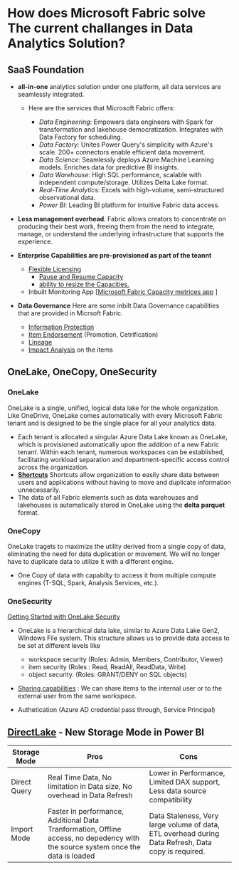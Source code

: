 # How does Microsoft Fabric solve The current challanges in Data Analytics Solution?

## SaaS Foundation

- **all-in-one** analytics solution under one platform, all data services are seamlessly integrated.
  - Here are the services that Microsoft Fabric offers:

    - *Data Engineering*: Empowers data engineers with Spark for transformation and lakehouse democratization. Integrates with Data Factory for scheduling.    
    - *Data Factory*: Unites Power Query's simplicity with Azure's scale. 200+ connectors enable efficient data movement.    
    - *Data Science*: Seamlessly deploys Azure Machine Learning models. Enriches data for predictive BI insights.    
    - *Data Warehouse*: High SQL performance, scalable with independent compute/storage. Utilizes Delta Lake format.    
    - *Real-Time Analytics*: Excels with high-volume, semi-structured observational data.    
    - *Power BI*: Leading BI platform for intuitive Fabric data access.

-  **Less management overhead**. Fabric allows creators to concentrate on producing their best work, freeing them from the need to integrate, manage, or understand the underlying infrastructure that supports the experience.
  
- **Enterprise Capabilities are pre-provisioned as part of the teannt**
  - [Flexible Licensing](https://learn.microsoft.com/en-us/fabric/enterprise/licenses)
    - [Pause and Resume Capacity](https://learn.microsoft.com/en-us/fabric/enterprise/pause-resume)
    - [ability to resize the Capacities.](https://learn.microsoft.com/en-us/fabric/enterprise/scale-capacity) 
  - Inbuilt Monitoring App [[Microsoft Fabric Capacity metrices app](https://learn.microsoft.com/en-us/fabric/enterprise/metrics-app-install?tabs=1st) ]

  
- **Data Governance**
  Here are some inbilt Data Governance capabilities that are provided in Micrsoft Fabric.
  - [ Information Protection ](https://learn.microsoft.com/en-us/fabric/governance/information-protection)
  - [Item Endorsement](https://learn.microsoft.com/en-us/fabric/get-started/endorsement-promote-certify#promote-items) (Promotion, Cetrification)
  - [Lineage](https://learn.microsoft.com/en-us/fabric/governance/lineage)
  - [Impact Analysis](https://learn.microsoft.com/en-us/fabric/governance/impact-analysis) on the items
  


## OneLake, OneCopy, OneSecurity

### OneLake
OneLake is a single, unified, logical data lake for the whole organization. Like OneDrive, OneLake comes automatically with every Microsoft Fabric tenant and is designed to be the single place for all your analytics data.

- Each tenant is allocated a singular Azure Data Lake known as OneLake, which is provisioned automatically upon the addition of a new Fabric tenant. Within each tenant, numerous workspaces can be established, facilitating workload separation and department-specific access control across the organization.
- **[Shortcuts](https://learn.microsoft.com/en-us/fabric/onelake/onelake-shortcuts)** Shortcuts allow organization to easily share data between users and applications without having to move and duplicate information unnecessarily.
- The data of all Fabric elements such as data warehouses and lakehouses is automatically stored in OneLake using the **delta parquet** format.


### OneCopy
OneLake tragets to maximize the utility derived from a single copy of data, eliminating the need for data duplication or movement. We will no longer have to duplicate data to utilize it with a different engine.

- One Copy of data with capabilty to access it from multiple compute engines (T-SQL, Spark, Analysis Services, etc.). 

### OneSecurity
[Getting Started with OneLake Security](https://learn.microsoft.com/en-us/fabric/onelake/get-started-security)

* OneLake is a hierarchical data lake, similar to Azure Data Lake Gen2, WIndows File system. This structure allows us to provide data access to be set at different levels like 
  * workspace security (Roles: Admin, Members, Contributor, Viewer)
  * item security (Roles : Read, ReadAll, ReadData, Write)
  * object security. (Roles: GRANT/DENY on SQL objects)

* [Sharing capabilities](https://learn.microsoft.com/en-us/fabric/get-started/share-items) :  We can share items to the internal user or to the external user from the same workspace. 
* Authetication (Azure AD credential pass through, Service Principal)

## [DirectLake](https://learn.microsoft.com/en-us/power-bi/enterprise/directlake-overview) - New Storage Mode in Power BI


Storage Mode| Pros| Cons
---------|----------|---------
 Direct Query | Real Time Data, No limitation in Data size, No overhead in Data Refresh | Lower in Performance, Limited DAX support, Less data source compatibility
 Import Mode | Faster in performance, Additional Data Tranformation, Offline access, no depedency with the source system once the data is loaded | Data Staleness, Very large volume of data, ETL overhead during Data Refresh, Data copy is required.



<!-- Standardise on Delta Parquet. - Done
Accessible to all engines within Fabric - Done
Accessible by external Spark engines  - Done-->
<!-- Power BI Direct Lake mode - 
Connect to Azure (ADLSv2) and other cloud storage!
Demo: Ingest data into Delta Tables. Present in Power BI via Direct Lake.

Still need to decide on lakehouse or warehouse, but, not ‘locked in’. All engines can access the delta tables.
Demo: Talk through decision tree
Demo: Build Warehouse, read via Lakehouse. Vise Versa.

Warehouse – it’s like a super evolution & simplification of Dedicated SQL Pool.
Demo: Compared Dedicated SQL Pool vs Warehouse

It’s easy to get started on Fabric. Can leverage low-code approaches, and progress from there as your solution matures.
‘All in one’ billing with CUs.
SaaS benefits over PaaS (but also some downsides).
Demo: Compare the ‘full’ Azure analytics architecture vs Fabric.
Talk: Briefly cover CUs (the awesomeness of bursting and smoothing). -->
